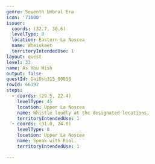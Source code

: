 ```yaml
---
genre: Seventh Umbral Era
icon: '71000'
issuer:
  coords: (32.7, 30.6)
  levelType: 8
  location: Eastern La Noscea
  name: Wheiskaet
  territoryIntendedUse: 1
layout: quest
level: 33
name: As You Wish
output: false
questId: GaiUsb315_00856
rowId: 66392
steps:
  - coords: (29.5, 22.4)
    levelType: 45
    location: Upper La Noscea
    name: Whistle loudly at the designated locations.
    territoryIntendedUse: 1
  - coords: (31.0, 24.0)
    levelType: 8
    location: Upper La Noscea
    name: Speak with Riol.
    territoryIntendedUse: 1

---
```

